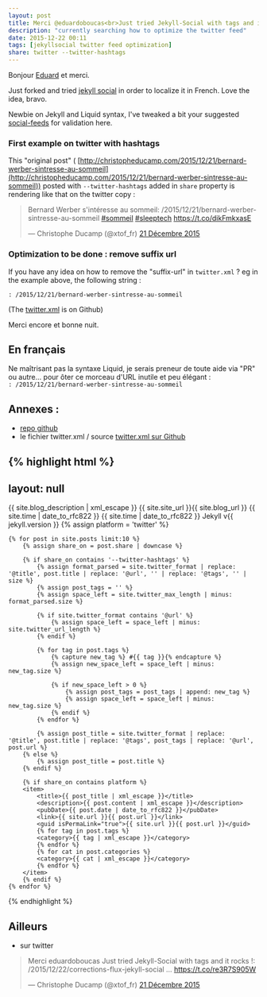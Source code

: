 ```yaml
---
layout: post
title: Merci @eduardoboucas<br>Just tried Jekyll-Social with tags and it rocks !
description: "currently searching how to optimize the twitter feed"
date: 2015-12-22 00:11
tags: [jekyllsocial twitter feed optimization]
share: twitter --twitter-hashtags
---
```


Bonjour [Eduard](https://twitter.com/eduardoboucas) et merci.

Just forked and tried [jekyll social](https://github.com/eduardoboucas/jekyll-social) in order to localize it in French. Love the idea, bravo.

Newbie on Jekyll and Liquid syntax, I've tweaked a bit your suggested [social-feeds](https://github.com/ChristopheDucamp/christopheducamp.github.io/tree/master/social-feeds) for validation here.

### First example on twitter with hashtags

This "original post" ( [http://christopheducamp.com/2015/12/21/bernard-werber-sintresse-au-sommeil](http://christopheducamp.com/2015/12/21/bernard-werber-sintresse-au-sommeil)) posted
with `--twitter-hashtags` added in `share` property is rendering like that on the twitter copy  :

<blockquote class="twitter-tweet" lang="fr"><p lang="fr" dir="ltr">Bernard Werber s&#39;intéresse au sommeil: /2015/12/21/bernard-werber-sintresse-au-sommeil <a href="https://twitter.com/hashtag/sommeil?src=hash">#sommeil</a> <a href="https://twitter.com/hashtag/sleeptech?src=hash">#sleeptech</a> <a href="https://t.co/dikFmkxasE">https://t.co/dikFmkxasE</a></p>&mdash; Christophe Ducamp (@xtof_fr) <a href="https://twitter.com/xtof_fr/status/679047082972479489">21 Décembre 2015</a></blockquote>
<script async src="//platform.twitter.com/widgets.js" charset="utf-8"></script>

### Optimization to be done : remove suffix url   

If you have any idea on how to remove the "suffix-url" in `twitter.xml` ? eg in the example above, the following string :

   `: /2015/12/21/bernard-werber-sintresse-au-sommeil`

(The [twitter.xml][1] is on Github)

Merci encore et bonne nuit.

## En français

Ne maîtrisant pas la syntaxe Liquid, je serais preneur de toute aide via "PR" ou autre... pour ôter ce morceau d'URL inutile et peu élégant :  
`: /2015/12/21/bernard-werber-sintresse-au-sommeil`

## Annexes :
- [repo github](https://github.com/ChristopheDucamp/christopheducamp.github.io)
- le fichier twitter.xml / source [twitter.xml sur Github](https://github.com/ChristopheDucamp/christopheducamp.github.io/blob/master/social-feeds/twitter.xml)

{% highlight html %}
---
layout: null
---
<?xml version="1.0" encoding="UTF-8"?>
<rss version="2.0" xmlns:atom="http://www.w3.org/2005/Atom">
  <channel>
    <title>{{ site.blog_title | xml_escape }}</title>
    <description>{{ site.blog_description | xml_escape }}</description>
    <link>{{ site.site_url }}{{ site.blog_url }}</link>
    <atom:link href="{{ site.url }}/feed.xml" rel="self" type="application/rss+xml" />
    <pubDate>{{ site.time | date_to_rfc822 }}</pubDate>
    <lastBuildDate>{{ site.time | date_to_rfc822 }}</lastBuildDate>
    <generator>Jekyll v{{ jekyll.version }}</generator>
    {% assign platform = 'twitter' %}

    {% for post in site.posts limit:10 %}
        {% assign share_on = post.share | downcase %}

        {% if share_on contains '--twitter-hashtags' %}
            {% assign format_parsed = site.twitter_format | replace: '@title', post.title | replace: '@url', '' | replace: '@tags', '' | size %}
            {% assign post_tags = '' %}
            {% assign space_left = site.twitter_max_length | minus: format_parsed.size %}

            {% if site.twitter_format contains '@url' %}
                {% assign space_left = space_left | minus: site.twitter_url_length %}
            {% endif %}

            {% for tag in post.tags %}
                {% capture new_tag %} #{{ tag }}{% endcapture %}
                {% assign new_space_left = space_left | minus: new_tag.size %}

                {% if new_space_left > 0 %}
                    {% assign post_tags = post_tags | append: new_tag %}
                    {% assign space_left = space_left | minus: new_tag.size %}
                {% endif %}
            {% endfor %}

            {% assign post_title = site.twitter_format | replace: '@title', post.title | replace: '@tags', post_tags | replace: '@url', post.url %}
        {% else %}
            {% assign post_title = post.title %}
        {% endif %}

        {% if share_on contains platform %}
        <item>
            <title>{{ post_title | xml_escape }}</title>
            <description>{{ post.content | xml_escape }}</description>
            <pubDate>{{ post.date | date_to_rfc822 }}</pubDate>
            <link>{{ site.url }}{{ post.url }}</link>
            <guid isPermaLink="true">{{ site.url }}{{ post.url }}</guid>
            {% for tag in post.tags %}
            <category>{{ tag | xml_escape }}</category>
            {% endfor %}
            {% for cat in post.categories %}
            <category>{{ cat | xml_escape }}</category>
            {% endfor %}
        </item>
        {% endif %}
    {% endfor %}
  </channel>
</rss>
{% endhighlight %}

## Ailleurs

- sur twitter

<blockquote class="twitter-tweet" lang="fr"><p lang="en" dir="ltr">Merci eduardoboucas&#10;Just tried Jekyll-Social with tags and it rocks !: /2015/12/22/corrections-flux-jekyll-social … <a href="https://t.co/re3R7S905W">https://t.co/re3R7S905W</a></p>&mdash; Christophe Ducamp (@xtof_fr) <a class="u-syndication" rel="syndication"  href="https://twitter.com/xtof_fr/status/679080293333114880">21 Décembre 2015</a></blockquote>
<script async src="//platform.twitter.com/widgets.js" charset="utf-8"></script>

[1]:	https://github.com/ChristopheDucamp/christopheducamp.github.io/blob/master/social-feeds/twitter.xml
